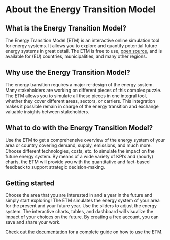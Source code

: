 # About the Energy Transition Model

<h2 id="what-is">What is the Energy Transition Model?</h2>

The Energy Transition Model (ETM) is an interactive online simulation tool for energy systems. It allows you to explore and quantify potential future energy systems in great detail. The ETM is free to use, [open source](/development#open-source), and is available for (EU) countries, municipalities, and many other regions.

<h2 id="why-use">Why use the Energy Transition Model?</h2>

The energy transition requires a major re-design of the energy system. Many stakeholders are working on different pieces of this complex puzzle. The ETM allows you to simulate all these pieces in one integral tool, whether they cover different areas, sectors, or carriers. This integration makes it possible remain in charge of the energy transition and exchange valuable insights between stakeholders.

<h2 id="what-to-do">What to do with the Energy Transition Model?</h2>

Use the ETM to get a comprehensive overview of the energy system of your area or country covering demand, supply, emissions, and much more. Choose different technologies, costs, etc. to simulate the impact on the future energy system. By means of a wide variety of KPI’s and (hourly) charts, the ETM will provide you with the quantitative and fact-based feedback to support strategic decision-making.

<h2 id="getting-started">Getting started</h2>

Choose the area that you are interested in and a year in the future and simply start exploring! The ETM simulates the energy system of your area for the present and your future year. Use the sliders to adjust the energy system. The interactive charts, tables, and dashboard will visualize the impact of your choices on the future. By creating a free account, you can save and share your work.

[Check out the documentation](https://docs.energytransitionmodel.com/main/starting-or-exploring) for a complete guide on how to use the ETM.
